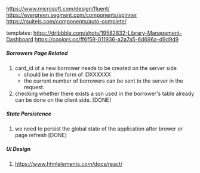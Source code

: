 https://www.microsoft.com/design/fluent/
https://evergreen.segment.com/components/spinner
https://rsuitejs.com/components/auto-complete/

templates:
https://dribbble.com/shots/19582832-Library-Management-Dashboard
https://coolors.co/ff6f59-011936-a2a7a5-6d696a-d9d9d9

##### Borrowers Page Related

1. card_id of a new borrower needs to be created on the server side
   - should be in the form of IDXXXXXX
   - the current number of borrowers can be sent to the server in the request.
2. checking whether there exists a ssn used in the borrower's table already can be done on the client side. [DONE]

##### State Persistence

1. we need to persist the global state of the application after brower or page refresh [DONE]

##### UI Design

1. https://www.htmlelements.com/docs/react/
